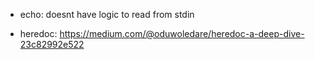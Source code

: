 - echo: doesnt have logic to read from stdin

- heredoc: https://medium.com/@oduwoledare/heredoc-a-deep-dive-23c82992e522
